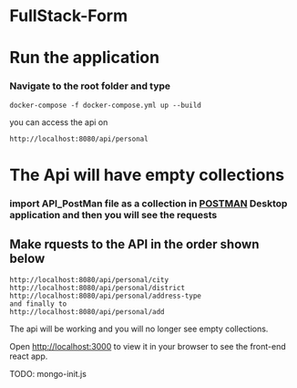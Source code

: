 # FullStack-Form

# Run the application

### Navigate to the root folder and type  
```
docker-compose -f docker-compose.yml up --build
```
you can access the api on
```
http://localhost:8080/api/personal
```

# The Api will have empty collections
### import API_PostMan file as a collection in [POSTMAN](https://www.postman.com/) Desktop application and then you will see the requests
## Make rquests to the API in the order shown below
```
http://localhost:8080/api/personal/city
http://localhost:8080/api/personal/district
http://localhost:8080/api/personal/address-type
and finally to
http://localhost:8080/api/personal/add
```
The api will be working and you will no longer see empty collections.



Open [http://localhost:3000](http://localhost:3000) to view it in your browser to see the front-end react app.





TODO: mongo-init.js
